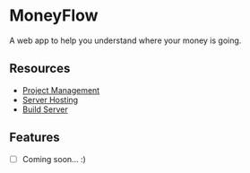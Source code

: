 # MoneyFlow

A web app to help you understand where your money is going.

## Resources

- [Project Management](https://github.com/bentefay/MoneyFlow/projects/1)
- [Server Hosting](https://portal.azure.com)
- [Build Server](https://btefay.visualstudio.com/MoneyFlow/_build)

## Features

- [ ] Coming soon... :)